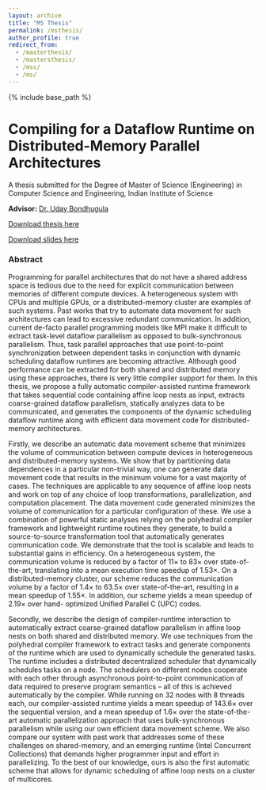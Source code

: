 ```yaml
---
layout: archive
title: "MS Thesis"
permalink: /msthesis/
author_profile: true
redirect_from:
  - /masterthesis/
  - /mastersthesis/
  - /msc/
  - /ms/
---
```


{% include base_path %}

# Compiling for a Dataflow Runtime on Distributed-Memory Parallel Architectures

A thesis submitted for the Degree of Master of Science (Engineering) in Computer Science and Engineering, Indian Institute of Science

**Advisor:** [Dr. Uday Bondhugula](http://drona.csa.iisc.ernet.in/~uday/)

[Download thesis here](https://www.cs.utexas.edu/~roshan/Roshan_MSc_Thesis.pdf)

[Download slides here](https://www.cs.utexas.edu/~roshan/Roshan_MSc_Thesis_Slides.pdf)

### Abstract

Programming for parallel architectures that do not have a shared address space
is tedious due to the need for explicit communication between memories of
different compute devices. A heterogeneous system with CPUs and multiple GPUs,
or a distributed-memory cluster are examples of such systems. Past works that
try to automate data movement for such architectures can lead to excessive
redundant communication. In addition, current de-facto parallel programming
models like MPI make it difficult to extract task-level dataflow parallelism as
opposed to bulk-synchronous parallelism. Thus, task parallel approaches that use
point-to-point synchronization between dependent tasks in conjunction with
dynamic scheduling dataflow runtimes are becoming attractive. Although good
performance can be extracted for both shared and distributed memory using these
approaches, there is very little compiler support for them. In this thesis, we
propose a fully automatic compiler-assisted runtime framework that takes
sequential code containing affine loop nests as input, extracts coarse-grained
dataflow parallelism, statically analyzes data to be communicated, and
generates the components of the dynamic scheduling dataflow runtime along with
efficient data movement code for distributed-memory architectures.

Firstly,
we describe an automatic data movement scheme that minimizes the volume of
communication between compute devices in heterogeneous and distributed-memory
systems. We show that by partitioning data dependences in a particular
non-trivial way, one can generate data movement code that results in the minimum
volume for a vast majority of cases. The techniques are applicable to any
sequence of affine loop nests and work on top of any choice of loop
transformations, parallelization, and computation placement. The data movement
code generated minimizes the volume of communication for a particular
configuration of these. We use a combination of powerful static analyses
relying on the polyhedral compiler framework and lightweight runtime routines
they generate, to build a source-to-source transformation tool that
automatically generates communication code. We demonstrate that the tool is
scalable and leads to substantial gains in efficiency. On a heterogeneous
system, the communication volume is reduced by a factor of 11× to 83× over
state-of-the-art, translating into a mean execution time speedup of 1.53×. On a
distributed-memory cluster, our scheme reduces the communication volume by a
factor of 1.4× to 63.5× over state-of-the-art, resulting in a mean speedup of
1.55×. In addition, our scheme yields a mean speedup of 2.19× over hand-
optimized Unified Parallel C (UPC) codes.

Secondly, we describe the design of
compiler-runtime interaction to automatically extract coarse-grained dataflow
parallelism in affine loop nests on both shared and distributed memory. We use
techniques from the polyhedral compiler framework to extract tasks and generate
components of the runtime which are used to dynamically schedule the generated
tasks. The runtime includes a distributed decentralized scheduler that
dynamically schedules tasks on a node. The schedulers on different nodes
cooperate with each other through asynchronous point-to-point communication of
data required to preserve program semantics – all of this is achieved
automatically by the compiler.  While running on 32 nodes with 8 threads each,
our compiler-assisted runtime yields a mean speedup of 143.6× over the
sequential version, and a mean speedup of 1.6× over the state-of-the-art
automatic parallelization approach that uses bulk-synchronous parallelism while
using our own efficient data movement scheme. We also compare our system with
past work that addresses some of these challenges on shared-memory, and an
emerging runtime (Intel Concurrent Collections) that demands higher programmer
input and effort in parallelizing. To the best of our knowledge, ours is also
the first automatic scheme that allows for dynamic scheduling of affine loop
nests on a cluster of multicores.
